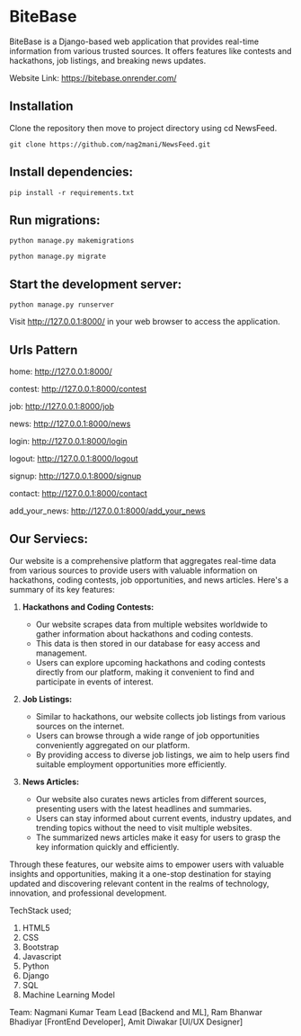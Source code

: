# BiteBase

BiteBase is a Django-based web application that provides real-time information from various trusted sources. It offers features like contests and hackathons, job listings, and breaking news updates.

Website Link: https://bitebase.onrender.com/


## Installation

Clone the repository then move to project directory using cd NewsFeed.

```shell
git clone https://github.com/nag2mani/NewsFeed.git
```



## Install dependencies:

```shell
pip install -r requirements.txt
```

## Run migrations:

```shell
python manage.py makemigrations
```
```shell
python manage.py migrate
```

## Start the development server:

```shell
python manage.py runserver
```

Visit http://127.0.0.1:8000/ in your web browser to access the application.


## Urls Pattern

home: http://127.0.0.1:8000/

contest: http://127.0.0.1:8000/contest

job: http://127.0.0.1:8000/job

news: http://127.0.0.1:8000/news

login: http://127.0.0.1:8000/login

logout: http://127.0.0.1:8000/logout

signup: http://127.0.0.1:8000/signup

contact: http://127.0.0.1:8000/contact

add_your_news: http://127.0.0.1:8000/add_your_news



##  Our Serviecs:

Our website is a comprehensive platform that aggregates real-time data from various sources to provide users with valuable information on hackathons, coding contests, job opportunities, and news articles. Here's a summary of its key features:


1. **Hackathons and Coding Contests:**
   - Our website scrapes data from multiple websites worldwide to gather information about hackathons and coding contests.
   - This data is then stored in our database for easy access and management.
   - Users can explore upcoming hackathons and coding contests directly from our platform, making it convenient to find and participate in events of interest.


2. **Job Listings:**
   - Similar to hackathons, our website collects job listings from various sources on the internet.
   - Users can browse through a wide range of job opportunities conveniently aggregated on our platform.
   - By providing access to diverse job listings, we aim to help users find suitable employment opportunities more efficiently.


3. **News Articles:**
   - Our website also curates news articles from different sources, presenting users with the latest headlines and summaries.
   - Users can stay informed about current events, industry updates, and trending topics without the need to visit multiple websites.
   - The summarized news articles make it easy for users to grasp the key information quickly and efficiently.


Through these features, our website aims to empower users with valuable insights and opportunities, making it a one-stop destination for staying updated and discovering relevant content in the realms of technology, innovation, and professional development.



TechStack used;

1. HTML5
2. CSS
3. Bootstrap
4. Javascript
5. Python
6. Django
7. SQL
8. Machine Learning Model



Team:
Nagmani Kumar Team Lead [Backend and ML], 
Ram Bhanwar Bhadiyar [FrontEnd Developer], 
Amit Diwakar [UI/UX Designer]

